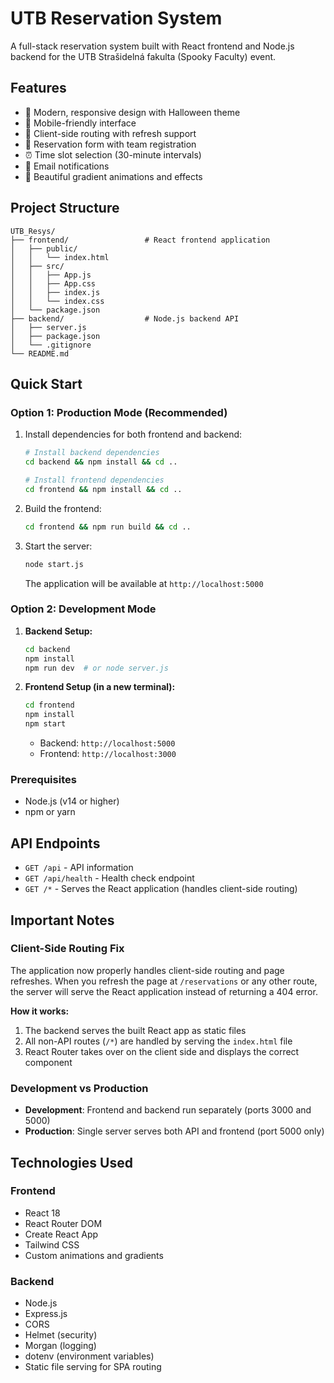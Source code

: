 # UTB Reservation System

A full-stack reservation system built with React frontend and Node.js backend for the UTB Strašidelná fakulta (Spooky Faculty) event.

## Features

- 🎃 Modern, responsive design with Halloween theme
- 📱 Mobile-friendly interface
- 🔄 Client-side routing with refresh support
- 📝 Reservation form with team registration
- ⏰ Time slot selection (30-minute intervals)
- 📧 Email notifications
- 🎨 Beautiful gradient animations and effects

## Project Structure

```
UTB_Resys/
├── frontend/                 # React frontend application
│   ├── public/
│   │   └── index.html
│   ├── src/
│   │   ├── App.js
│   │   ├── App.css
│   │   ├── index.js
│   │   └── index.css
│   └── package.json
├── backend/                  # Node.js backend API
│   ├── server.js
│   ├── package.json
│   └── .gitignore
└── README.md
```

## Quick Start

### Option 1: Production Mode (Recommended)

1. Install dependencies for both frontend and backend:

   ```bash
   # Install backend dependencies
   cd backend && npm install && cd ..

   # Install frontend dependencies
   cd frontend && npm install && cd ..
   ```

2. Build the frontend:

   ```bash
   cd frontend && npm run build && cd ..
   ```

3. Start the server:

   ```bash
   node start.js
   ```

   The application will be available at `http://localhost:5000`

### Option 2: Development Mode

1. **Backend Setup:**

   ```bash
   cd backend
   npm install
   npm run dev  # or node server.js
   ```

2. **Frontend Setup (in a new terminal):**

   ```bash
   cd frontend
   npm install
   npm start
   ```

   - Backend: `http://localhost:5000`
   - Frontend: `http://localhost:3000`

### Prerequisites

- Node.js (v14 or higher)
- npm or yarn

## API Endpoints

- `GET /api` - API information
- `GET /api/health` - Health check endpoint
- `GET /*` - Serves the React application (handles client-side routing)

## Important Notes

### Client-Side Routing Fix

The application now properly handles client-side routing and page refreshes. When you refresh the page at `/reservations` or any other route, the server will serve the React application instead of returning a 404 error.

**How it works:**

1. The backend serves the built React app as static files
2. All non-API routes (`/*`) are handled by serving the `index.html` file
3. React Router takes over on the client side and displays the correct component

### Development vs Production

- **Development**: Frontend and backend run separately (ports 3000 and 5000)
- **Production**: Single server serves both API and frontend (port 5000 only)

## Technologies Used

### Frontend

- React 18
- React Router DOM
- Create React App
- Tailwind CSS
- Custom animations and gradients

### Backend

- Node.js
- Express.js
- CORS
- Helmet (security)
- Morgan (logging)
- dotenv (environment variables)
- Static file serving for SPA routing
